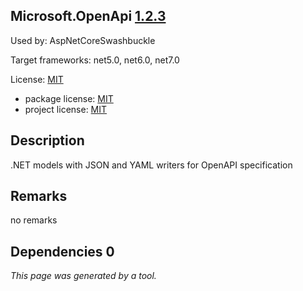 Microsoft.OpenApi [1.2.3](https://www.nuget.org/packages/Microsoft.OpenApi/1.2.3)
--------------------

Used by: AspNetCoreSwashbuckle

Target frameworks: net5.0, net6.0, net7.0

License: [MIT](../../../../licenses/mit) 

- package license: [MIT](https://raw.githubusercontent.com/Microsoft/OpenAPI.NET/master/LICENSE) 
- project license: [MIT](https://github.com/Microsoft/OpenAPI.NET) 

Description
-----------
.NET models with JSON and YAML writers for OpenAPI specification

Remarks
-----------
no remarks


Dependencies 0
-----------


*This page was generated by a tool.*